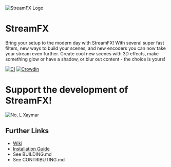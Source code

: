 ![StreamFX Logo](https://raw.githubusercontent.com/Xaymar/obs-StreamFX/master/media/logo.png)
# StreamFX
Bring your setup to the modern day with StreamFX! With several super fast filters, new ways to build your scenes, and new encoders you can now take your stream even further. Create cool new scenes with 3D effects, make something glow or have a shadow, or blur out content - the choice is yours!

[![CI](https://github.com/DAMIOSKIDEV/obs-StreamFX-free/actions/workflows/main.yml/badge.svg)](https://github.com/DAMIOSKIDEV/obs-StreamFX-free/actions) [![Crowdin](https://badges.crowdin.net/obs-stream-effects/localized.svg)](https://crowdin.com/project/obs-stream-effects)

# Support the development of StreamFX!
![No, L Xaymar](https://www.reddit.com/r/obs/comments/13gj38q/moving_on_with_streamfx_without_xaymars/)

## Further Links
* [Wiki](https://github.com/Xaymar/obs-StreamFX/wiki)
* [Installation Guide](https://github.com/xaymar/obs-streamfx/wiki/Installation)
* See BUILDING.md
* See CONTRIBUTING.md
